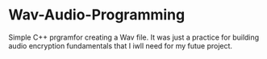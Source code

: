 # Wav-Audio-Programming
Simple C++ prgramfor creating a Wav file. It was just a practice for building audio encryption fundamentals that I iwll need for my futue project.
